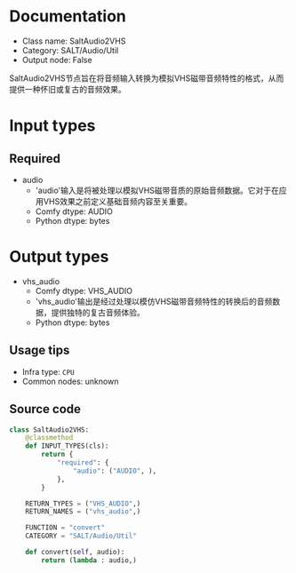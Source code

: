 
# Documentation
- Class name: SaltAudio2VHS
- Category: SALT/Audio/Util
- Output node: False

SaltAudio2VHS节点旨在将音频输入转换为模拟VHS磁带音频特性的格式，从而提供一种怀旧或复古的音频效果。

# Input types
## Required
- audio
    - 'audio'输入是将被处理以模拟VHS磁带音质的原始音频数据。它对于在应用VHS效果之前定义基础音频内容至关重要。
    - Comfy dtype: AUDIO
    - Python dtype: bytes

# Output types
- vhs_audio
    - Comfy dtype: VHS_AUDIO
    - 'vhs_audio'输出是经过处理以模仿VHS磁带音频特性的转换后的音频数据，提供独特的复古音频体验。
    - Python dtype: bytes


## Usage tips
- Infra type: `CPU`
- Common nodes: unknown


## Source code
```python
class SaltAudio2VHS:
    @classmethod
    def INPUT_TYPES(cls):
        return {
            "required": {
                "audio": ("AUDIO", ), 
            },
        }

    RETURN_TYPES = ("VHS_AUDIO",)
    RETURN_NAMES = ("vhs_audio",)

    FUNCTION = "convert"
    CATEGORY = "SALT/Audio/Util"

    def convert(self, audio):
        return (lambda : audio,)

```
